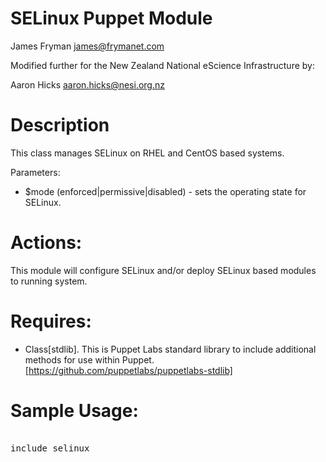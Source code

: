 # SELinux Puppet Module

James Fryman <james@frymanet.com>

Modified further for the New Zealand National eScience Infrastructure by:

Aaron Hicks <aaron.hicks@nesi.org.nz>

# Description

This class manages SELinux on RHEL and CentOS based systems.

Parameters:

- $mode (enforced|permissive|disabled) - sets the operating state for SELinux.

# Actions:
  This module will configure SELinux and/or deploy SELinux based modules to running
  system.

# Requires:
  - Class[stdlib]. This is Puppet Labs standard library to include additional methods for use within Puppet. [https://github.com/puppetlabs/puppetlabs-stdlib]

# Sample Usage:
<pre>  
include selinux
</pre>
